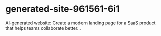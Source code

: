 # generated-site-961561-6i1
AI-generated website: Create a modern landing page for a SaaS product that helps teams collaborate better...
